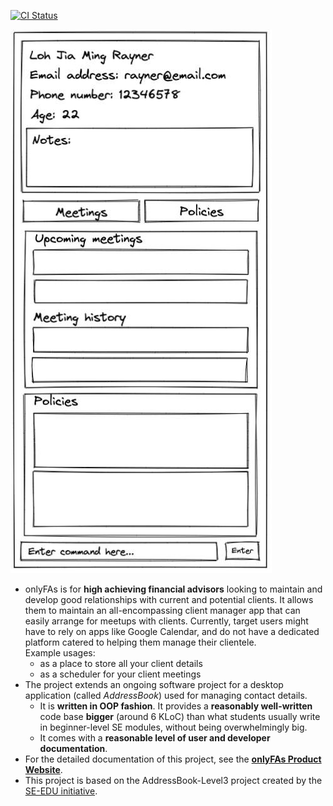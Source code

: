 [![CI Status](https://github.com/se-edu/addressbook-level3/workflows/Java%20CI/badge.svg)](https://github.com/se-edu/addressbook-level3/actions)

![Ui](docs/images/Ui.png)

* onlyFAs is for **high achieving financial advisors** looking to maintain and develop good relationships with current and potential clients. It allows them to maintain an all-encompassing client manager app that can easily arrange for meetups with clients. Currently, target users might have to rely on apps like Google Calendar, and do not have a dedicated platform catered to helping them manage their clientele.<br>
  Example usages:
  * as a place to store all your client details
  * as a scheduler for your client meetings
* The project extends an ongoing software project for a desktop application (called _AddressBook_) used for managing contact details.
  * It is **written in OOP fashion**. It provides a **reasonably well-written** code base **bigger** (around 6 KLoC) than what students usually write in beginner-level SE modules, without being overwhelmingly big.
  * It comes with a **reasonable level of user and developer documentation**.
* For the detailed documentation of this project, see the **[onlyFAs Product Website](https://ay2122s2-cs2103t-w13-4.github.io/tp/)**.
* This project is based on the AddressBook-Level3 project created by the [SE-EDU initiative](https://se-education.org).
